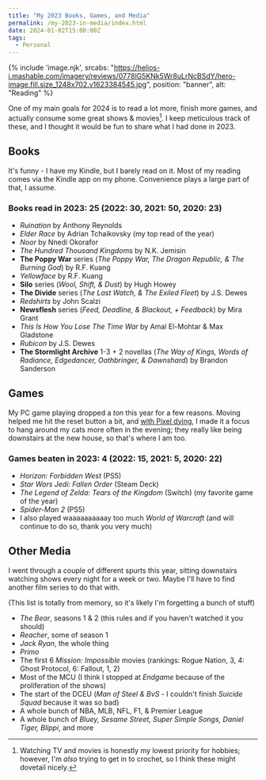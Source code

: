 ```yaml
---
title: "My 2023 Books, Games, and Media"
permalink: /my-2023-in-media/index.html
date: 2024-01-02T15:00:00Z
tags: 
  - Personal
---
```


{% include 'image.njk',
  srcabs: "https://helios-i.mashable.com/imagery/reviews/0778lG5KNk5Wr8uLrNcBSdY/hero-image.fill.size_1248x702.v1623384545.jpg",
  position: "banner",
  alt: "Reading"
%}

One of my main goals for 2024 is to read a lot more, finish more games, and actually consume some great shows & movies[^1]. I keep meticulous track of these, and I thought it would be fun to share what I had done in 2023.

[^1]: Watching TV and movies is honestly my lowest priority for hobbies; however, I'm _also_ trying to get in to crochet, so I think these might dovetail nicely.

## Books

It's funny - I have my Kindle, but I barely read on it. Most of my reading comes via the Kindle app on my phone. Convenience plays a large part of that, I assume.

### Books read in 2023: 25 (2022: 30, 2021: 50, 2020: 23)

- _Ruination_ by Anthony Reynolds
- _Elder Race_ by Adrian Tchaikovsky (my top read of the year)
- _Noor_ by Nnedi Okorafor
- _The Hundred Thousand Kingdoms_ by N.K. Jemisin
- **The Poppy War** series (_The Poppy War, The Dragon Republic, & The Burning God_) by R.F. Kuang
- _Yellowface_ by R.F. Kuang
- **Silo** series (_Wool, Shift, & Dust_) by Hugh Howey
- **The Divide** series (_The Last Watch, & The Exiled Fleet_) by J.S. Dewes
- _Redshirts_ by John Scalzi
- **Newsflesh** series (_Feed, Deadline, & Blackout, + Feedback_) by Mira Grant
- _This Is How You Lose The Time War_ by Amal El-Mohtar & Max Gladstone
- _Rubicon_ by J.S. Dewes
- **The Stormlight Archive** 1-3 + 2 novellas (_The Way of Kings, Words of Radiance, Edgedancer, Oathbringer, & Dawnshard_) by Brandon Sanderson

## Games

My PC game playing dropped a *ton* this year for a few reasons. Moving helped me hit the reset button a bit, and [with Pixel dying](/pixel/), I made it a focus to hang around my cats more often in the evening; they really like being downstairs at the new house, so that's where I am too.

### Games beaten in 2023: 4 (2022: 15, 2021: 5, 2020: 22)

- _Horizon: Forbidden West_ (PS5)
- _Star Wars Jedi: Fallen Order_ (Steam Deck)
- _The Legend of Zelda: Tears of the Kingdom_ (Switch) (my favorite game of the year)
- _Spider-Man 2_ (PS5)
- I also played waaaaaaaaaay too much _World of Warcraft_ (and will continue to do so, thank you very much)

## Other Media

I went through a couple of different spurts this year, sitting downstairs watching shows every night for a week or two. Maybe I'll have to find another film series to do that with.

(This list is totally from memory, so it's likely I'm forgetting a bunch of stuff)

- _The Bear_, seasons 1 & 2 (this rules and if you haven't watched it you should)
- _Reacher_, some of season 1
- _Jack Ryan_, the whole thing
- _Primo_
- The first 6 *Mission: Impossible* movies (rankings: Rogue Nation, 3, 4: Ghost Protocol, 6: Fallout, 1, 2)
- Most of the MCU (I think I stopped at *Endgame* because of the proliferation of the shows)
- The start of the DCEU (*Man of Steel & BvS* - I couldn't finish *Suicide Squad* because it was so bad)
- A whole bunch of NBA, MLB, NFL, F1, & Premier League
- A whole bunch of *Bluey, Sesame Street, Super Simple Songs, Daniel Tiger, Blippi*, and more
